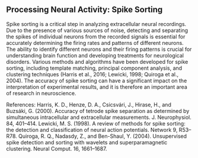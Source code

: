## Processing Neural Activity: Spike Sorting

Spike sorting is a critical step in analyzing extracellular neural recordings. Due to the presence of various sources of noise, detecting and separating the spikes of individual neurons from the recorded signals is essential for accurately determining the firing rates and patterns of different neurons. The ability to identify different neurons and their firing patterns is crucial for understanding brain function and developing treatments for neurological disorders. Various methods and algorithms have been developed for spike sorting, including template matching, principal component analysis, and clustering techniques (Harris et al., 2016; Lewicki, 1998; Quiroga et al., 2004). The accuracy of spike sorting can have a significant impact on the interpretation of experimental results, and it is therefore an important area of research in neuroscience.

References:
Harris, K. D., Henze, D. A., Csicsvári, J., Hirase, H., and Buzsáki, G. (2000). Accuracy of tetrode spike separation as determined by simultaneous intracellular and extracellular measurements. J. Neurophysiol. 84, 401–414.
Lewicki, M. S. (1998). A review of methods for spike sorting: the detection and classification of neural action potentials. Network 9, R53–R78.
Quiroga, R. Q., Nadasdy, Z., and Ben-Shaul, Y. (2004). Unsupervised spike detection and sorting with wavelets and superparamagnetic clustering. Neural Comput. 16, 1661–1687.
